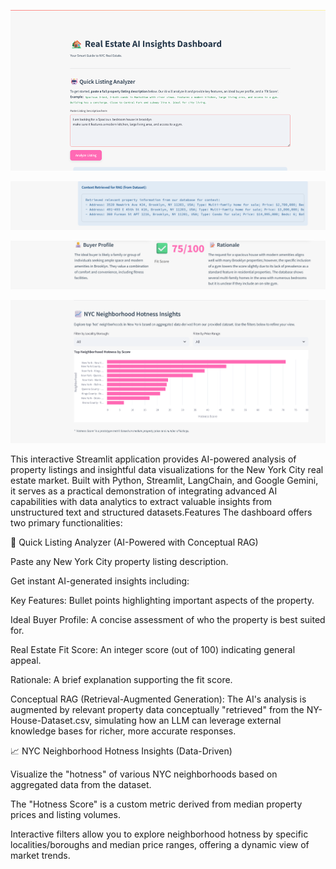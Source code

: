 ![image1](image1.png)

![image2](image2.png)

![image3](image3.png)

![image4](image4.png)

 
 
 This interactive Streamlit application provides AI-powered analysis of property listings and insightful data visualizations for the New York City real estate market. Built with Python, Streamlit, LangChain, and Google Gemini, it serves as a practical demonstration of integrating advanced AI capabilities with data analytics to extract valuable insights from unstructured text and structured datasets.Features
The dashboard offers two primary functionalities:

🤖 Quick Listing Analyzer (AI-Powered with Conceptual RAG)

Paste any New York City property listing description.

Get instant AI-generated insights including:

Key Features: Bullet points highlighting important aspects of the property.

Ideal Buyer Profile: A concise assessment of who the property is best suited for.

Real Estate Fit Score: An integer score (out of 100) indicating general appeal.

Rationale: A brief explanation supporting the fit score.

Conceptual RAG (Retrieval-Augmented Generation): The AI's analysis is augmented by relevant property data conceptually "retrieved" from the NY-House-Dataset.csv, simulating how an LLM can leverage external knowledge bases for richer, more accurate responses.

📈 NYC Neighborhood Hotness Insights (Data-Driven)

Visualize the "hotness" of various NYC neighborhoods based on aggregated data from the dataset.

The "Hotness Score" is a custom metric derived from median property prices and listing volumes.

Interactive filters allow you to explore neighborhood hotness by specific localities/boroughs and median price ranges, offering a dynamic view of market trends.

